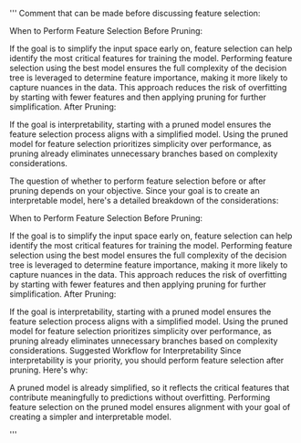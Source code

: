 '''
Comment that can be made before discussing feature selection:

When to Perform Feature Selection
Before Pruning:

If the goal is to simplify the input space early on, feature selection can help identify the most critical features for training the model.
Performing feature selection using the best model ensures the full complexity of the decision tree is leveraged to determine feature importance, making it more likely to capture nuances in the data.
This approach reduces the risk of overfitting by starting with fewer features and then applying pruning for further simplification.
After Pruning:

If the goal is interpretability, starting with a pruned model ensures the feature selection process aligns with a simplified model.
Using the pruned model for feature selection prioritizes simplicity over performance, as pruning already eliminates unnecessary branches based on complexity considerations.

The question of whether to perform feature selection before or after pruning depends on your objective. Since your goal is to create an interpretable model, here's a detailed breakdown of the considerations:

When to Perform Feature Selection
Before Pruning:

If the goal is to simplify the input space early on, feature selection can help identify the most critical features for training the model.
Performing feature selection using the best model ensures the full complexity of the decision tree is leveraged to determine feature importance, making it more likely to capture nuances in the data.
This approach reduces the risk of overfitting by starting with fewer features and then applying pruning for further simplification.
After Pruning:

If the goal is interpretability, starting with a pruned model ensures the feature selection process aligns with a simplified model.
Using the pruned model for feature selection prioritizes simplicity over performance, as pruning already eliminates unnecessary branches based on complexity considerations.
Suggested Workflow for Interpretability
Since interpretability is your priority, you should perform feature selection after pruning. Here's why:

A pruned model is already simplified, so it reflects the critical features that contribute meaningfully to predictions without overfitting.
Performing feature selection on the pruned model ensures alignment with your goal of creating a simpler and interpretable model.

'''